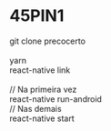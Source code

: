 # 45PIN1

git clone <link do github> precocerto</br>
</br>
yarn</br>
react-native link</br>
</br>
// Na primeira vez</br>
react-native run-android </br>
// Nas demais</br>
react-native start</br>
